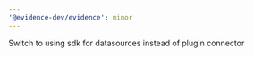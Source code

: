 ```yaml
---
'@evidence-dev/evidence': minor
---
```


Switch to using sdk for datasources instead of plugin connector
